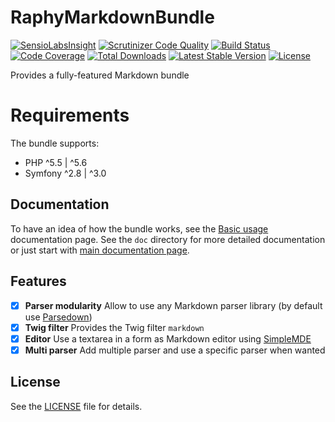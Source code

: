 # RaphyMarkdownBundle

[![SensioLabsInsight](https://insight.sensiolabs.com/projects/b675534d-9c5c-490a-aefa-492a48ca4e16/mini.png)](https://insight.sensiolabs.com/projects/b675534d-9c5c-490a-aefa-492a48ca4e16)
[![Scrutinizer Code Quality](https://scrutinizer-ci.com/g/Raphy/RaphyMarkdownBundle/badges/quality-score.png?b=master)](https://scrutinizer-ci.com/g/Raphy/RaphyMarkdownBundle/?branch=master)
[![Build Status](https://img.shields.io/travis/Raphy/RaphyMarkdownBundle.svg)](https://travis-ci.org/Raphy/RaphyMarkdownBundle)
[![Code Coverage](https://scrutinizer-ci.com/g/Raphy/RaphyMarkdownBundle/badges/coverage.png?b=master)](https://scrutinizer-ci.com/g/Raphy/RaphyMarkdownBundle/?branch=master)
[![Total Downloads](https://poser.pugx.org/raphy/markdown-bundle/downloads)](https://packagist.org/packages/raphy/markdown-bundle)
[![Latest Stable Version](https://poser.pugx.org/raphy/markdown-bundle/v/stable)](https://packagist.org/packages/raphy/markdown-bundle)
[![License](https://poser.pugx.org/raphy/markdown-bundle/license)](https://packagist.org/packages/raphy/markdown-bundle)

Provides a fully-featured Markdown bundle

# Requirements

The bundle supports:
- PHP ^5.5 | ^5.6
- Symfony ^2.8 | ^3.0

## Documentation

To have an idea of how the bundle works, see the [Basic usage](Resources/doc/basic-usage.md) documentation page.
See the `doc` directory for more detailed documentation or just start with [main documentation page](Resources/doc/index.md).

## Features

- [X] **Parser modularity** Allow to use any Markdown parser library (by default use [Parsedown](https://github.com/erusev/parsedown))
- [x] **Twig filter** Provides the Twig filter `markdown`
- [x] **Editor** Use a textarea in a form as Markdown editor using [SimpleMDE](https://github.com/NextStepWebs/simplemde-markdown-editor)
- [x] **Multi parser** Add multiple parser and use a specific parser when wanted

## License

See the [LICENSE](LICENSE) file for details.
